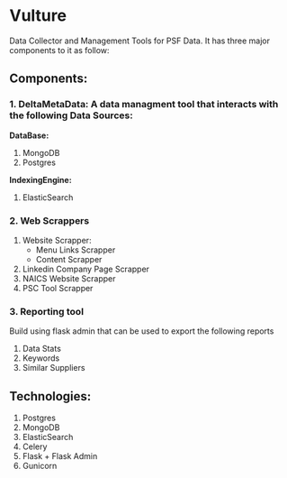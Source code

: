 # Vulture
Data Collector and Management Tools for PSF Data. It has three major components to it as follow:

## Components:
### 1. DeltaMetaData: A data managment tool that interacts with the following Data Sources:
**DataBase:**
1. MongoDB
2. Postgres

**IndexingEngine:**
1. ElasticSearch

### 2. Web Scrappers
1. Website Scrapper: 
    - Menu Links Scrapper
    - Content Scrapper 
2. Linkedin Company Page Scrapper
3. NAICS Website Scrapper
4. PSC Tool Scrapper

### 3. Reporting tool
Build using flask admin that can be used to export the following reports
1. Data Stats
2. Keywords
3. Similar Suppliers

## Technologies:
1. Postgres
2. MongoDB
3. ElasticSearch
4. Celery
5. Flask + Flask Admin
6. Gunicorn
